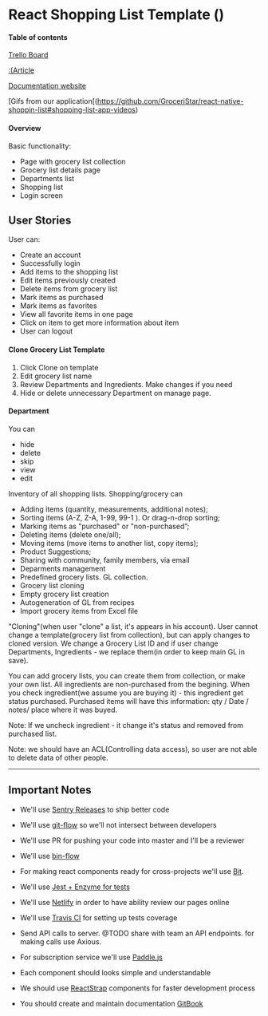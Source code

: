 # React Shopping List Template ()

#### Table of contents
[Trello Board](https://trello.com/b/Wm9rrQRk/shopping-list-template)

[:(Article]()

[Documentation website](https://groceristar.github.io/documentation/)

[Gifs from our application[(https://github.com/GroceriStar/react-native-shoppin-list#shopping-list-app-videos)

#### Overview

Basic functionality:

- Page with grocery list collection
- Grocery list details page
- Departments list
- Shopping list
- Login screen


## User Stories

User can:
* Create an account
* Successfully login
* Add items to the shopping list
* Edit items previously created
* Delete items from grocery list
* Mark items as purchased
* Mark items as favorites
* View all favorite items in one page
* Click on item to get more information about item
* User can logout


#### Clone Grocery List Template
1) Click Clone on template
2) Edit grocery list name
3) Review Departments and Ingredients. Make changes if you need
4) Hide or delete unnecessary Department on manage page.

#### Department
You can 
- hide
- delete
- skip
- view
- edit




Inventory of all shopping lists. Shopping/grocery can
* Adding items (quantity, measurements, additional notes);
* Sorting items (A-Z, Z-A, 1-99, 99-1 ). Or drag-n-drop sorting;
* Marking items as "purchased" or "non-purchased”;
* Deleting items (delete one/all);
* Moving items (move items to another list, copy items);
* Product Suggestions;
* Sharing with community, family members, via email
* Deparments management
* Predefined grocery lists. GL collection.
* Grocery list cloning
* Empty grocery list creation
* Autogeneration of GL from recipes
* Import grocery items from Excel file


"Cloning"(when user "clone" a list, it's appears in his account). User cannot change a template(grocery list from collection), but can apply changes to cloned version. We change a Grocery List ID and if user change Departments, Ingredients - we replace them(in order to keep main GL in save).


You can add grocery lists, you can create them from collection, or make your own list.
All ingredients are non-purchased from the begining. 
When you check ingredient(we assume you are buying it) - this ingredient get status purchased.
Purchased items will have this information: qty / Date / notes/ place where it was buyed.

Note: If we uncheck ingredient - it change it's status and removed from purchased list.

Note: we should have an ACL(Controlling data access), so user are not able to delete data of other people.

---

## Important Notes
- We'll use [Sentry Releases](https://docs.sentry.io/learn/releases/) to ship better code
- We'll use [git-flow](https://www.atlassian.com/git/tutorials/comparing-workflows/gitflow-workflow) so we'll not intersect between developers
- We'll use PR for pushing your code into master and I'll be a reviewer
- We'll use [bin-flow](https://github.com/facebook/flow)
- For making react components ready for cross-projects we'll use [Bit](https://bitsrc.io/).
- We'll use [Jest + Enzyme for tests](https://facebook.github.io/jest/)
- We'll use [Netlify](https://www.netlify.com/) in order to have ability review our pages online
- We'll use [Travis CI](http://travis-ci.org) for setting up tests coverage
- Send API calls to server. @TODO share with team an API endpoints. for making calls use Axious.
- For subscription service we'll use [Paddle.js](https://paddle.com/docs/paddle-js-overlay-checkout/)

- Each component should looks simple and understandable
- We should use [ReactStrap](https://reactstrap.github.io/) components for faster development process
- You should create and maintain documentation [GitBook](https://www.gitbook.com/)

